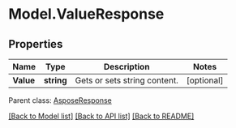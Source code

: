 # Model.ValueResponse

## Properties
Name | Type | Description | Notes
------------ | ------------- | ------------- | -------------
**Value** | **string** | Gets or sets string content. | [optional] 

 Parent class: [AsposeResponse](AsposeResponse.md)

[[Back to Model list]](README.md#documentation-for-models) [[Back to API list]](README.md#documentation-for-api-endpoints) [[Back to README]](README.md)


